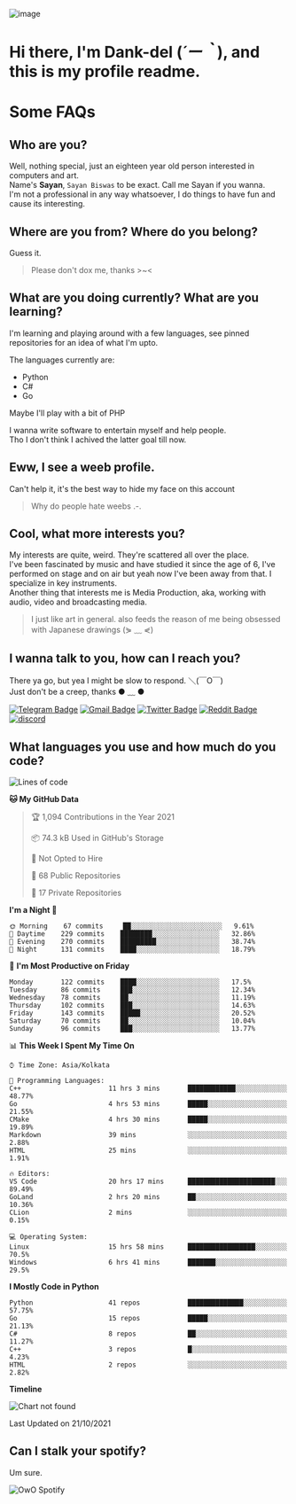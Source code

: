 ![image](https://user-images.githubusercontent.com/63096193/125182844-29f20800-e22f-11eb-8dc9-b0f2d29647bb.png)

# **Hi there, I'm Dank-del (*´ー｀*), and this is my profile readme.**
<!--  [![Profile views](https://gpvc.arturio.dev/dank-del)](https://github.com/dank-del) -->
# Some FAQs

## **Who are you?**

Well, nothing special, just an eighteen year old person interested in computers and art. \
Name's **Sayan**, `Sayan Biswas` to be exact. Call me Sayan if you wanna. \
I'm not a professional in any way whatsoever, I do things to have fun and cause its interesting.

## **Where are you from? Where do you belong?**

Guess it.
> Please don't dox me, thanks >~<

## **What are you doing currently? What are you learning?**

I'm learning and playing around with a few languages, see pinned repositories for an idea of what I'm upto.

The languages currently are:

- Python
- C#
- Go

Maybe I'll play with a bit of PHP

I wanna write software to entertain myself and help people. \
Tho I don't think I achived the latter goal till now.

## **Eww, I see a weeb profile.**

Can't help it, it's the best way to hide my face on this account
> Why do people hate weebs .-.

## **Cool, what more interests you?**

My interests are quite, weird. They're scattered all over the place. \
I've been fascinated by music and have studied it since the age of 6, I've performed on stage and on air but yeah now I've been away from that. I specialize in key instruments. \
Another thing that interests me is Media Production, aka, working with audio, video and broadcasting media.

> I just like art in general. also feeds the reason of me being obsessed with Japanese drawings (⋟ ﹏ ⋞)

## **I wanna talk to you, how can I reach you?**

There ya go, but yea I might be slow to respond. ＼(￣O￣) \
Just don't be a creep, thanks ● ﹏ ●

[![Telegram Badge](https://img.shields.io/badge/-dank_as_fuck-1ca0f1?style=flat-square&logo=telegram&logoColor=white&link=https://t.me/dank_as_fuck)](https://t.me/dank_as_fuck)
[![Gmail Badge](https://img.shields.io/badge/-chizuru@kanojo.tk-c14438?style=flat-square&logo=Gmail&logoColor=white&link=mailto:chizuru@kanojo.tk)](mailto:chizuru@kanojo.tk)
[![Twitter Badge](https://img.shields.io/twitter/follow/TheDankDel?style=social)](https://twitter.com/TheDankDel)
[![Reddit Badge](https://img.shields.io/reddit/user-karma/combined/dank_as_fuck_?style=social)](https://www.reddit.com/user/dank_as_fuck_/)
[![discord](https://discord-md-badge.vercel.app/api/shield/506536929152466945?style=social)](https://discordapp.com/users/506536929152466945)

## **What languages you use and how much do you code?**

<!--START_SECTION:waka-->
![Lines of code](https://img.shields.io/badge/From%20Hello%20World%20I%27ve%20Written-940882%20lines%20of%20code-blue)

**🐱 My GitHub Data** 

> 🏆 1,094 Contributions in the Year 2021
 > 
> 📦 74.3 kB Used in GitHub's Storage 
 > 
> 🚫 Not Opted to Hire
 > 
> 📜 68 Public Repositories 
 > 
> 🔑 17 Private Repositories  
 > 
**I'm a Night 🦉** 

```text
🌞 Morning    67 commits     ██░░░░░░░░░░░░░░░░░░░░░░░   9.61% 
🌆 Daytime    229 commits    ████████░░░░░░░░░░░░░░░░░   32.86% 
🌃 Evening    270 commits    █████████░░░░░░░░░░░░░░░░   38.74% 
🌙 Night      131 commits    ████░░░░░░░░░░░░░░░░░░░░░   18.79%

```
📅 **I'm Most Productive on Friday** 

```text
Monday       122 commits    ████░░░░░░░░░░░░░░░░░░░░░   17.5% 
Tuesday      86 commits     ███░░░░░░░░░░░░░░░░░░░░░░   12.34% 
Wednesday    78 commits     ██░░░░░░░░░░░░░░░░░░░░░░░   11.19% 
Thursday     102 commits    ███░░░░░░░░░░░░░░░░░░░░░░   14.63% 
Friday       143 commits    █████░░░░░░░░░░░░░░░░░░░░   20.52% 
Saturday     70 commits     ██░░░░░░░░░░░░░░░░░░░░░░░   10.04% 
Sunday       96 commits     ███░░░░░░░░░░░░░░░░░░░░░░   13.77%

```


📊 **This Week I Spent My Time On** 

```text
⌚︎ Time Zone: Asia/Kolkata

💬 Programming Languages: 
C++                      11 hrs 3 mins       ████████████░░░░░░░░░░░░░   48.77% 
Go                       4 hrs 53 mins       █████░░░░░░░░░░░░░░░░░░░░   21.55% 
CMake                    4 hrs 30 mins       █████░░░░░░░░░░░░░░░░░░░░   19.89% 
Markdown                 39 mins             ░░░░░░░░░░░░░░░░░░░░░░░░░   2.88% 
HTML                     25 mins             ░░░░░░░░░░░░░░░░░░░░░░░░░   1.91%

🔥 Editors: 
VS Code                  20 hrs 17 mins      ██████████████████████░░░   89.49% 
GoLand                   2 hrs 20 mins       ██░░░░░░░░░░░░░░░░░░░░░░░   10.36% 
CLion                    2 mins              ░░░░░░░░░░░░░░░░░░░░░░░░░   0.15%

💻 Operating System: 
Linux                    15 hrs 58 mins      █████████████████░░░░░░░░   70.5% 
Windows                  6 hrs 41 mins       ███████░░░░░░░░░░░░░░░░░░   29.5%

```

**I Mostly Code in Python** 

```text
Python                   41 repos            ██████████████░░░░░░░░░░░   57.75% 
Go                       15 repos            █████░░░░░░░░░░░░░░░░░░░░   21.13% 
C#                       8 repos             ██░░░░░░░░░░░░░░░░░░░░░░░   11.27% 
C++                      3 repos             █░░░░░░░░░░░░░░░░░░░░░░░░   4.23% 
HTML                     2 repos             ░░░░░░░░░░░░░░░░░░░░░░░░░   2.82%

```


**Timeline**

![Chart not found](https://raw.githubusercontent.com/Dank-del/Dank-del/main/charts/bar_graph.png) 


 Last Updated on 21/10/2021
<!--END_SECTION:waka-->

## **Can I stalk your spotify?**

Um sure.

![OwO Spotify](https://spotify-recently-played-readme.vercel.app/api?user=31fdrsslnr7nvq4ytqwtw7c4rxfm&count=5)
